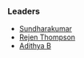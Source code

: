 ### Leaders
* [Sundharakumar](mailto:Sundharakumarkb@snuchennai.edu.in)
* [Rejen Thompson](mailto:rejen22110019@snuchennai.edu.in)
* [Adithya B](mailto:aditya22110133@snuchennai.edu.in)
